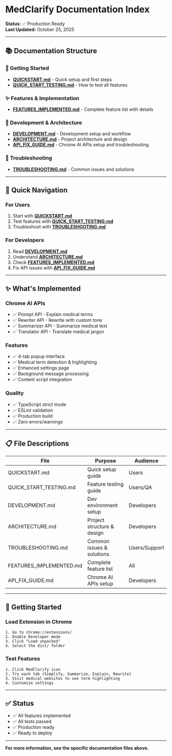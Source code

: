 # MedClarify Documentation Index

**Status:** ✅ Production Ready  
**Last Updated:** October 25, 2025

---

## 📚 Documentation Structure

### 🚀 Getting Started
- **[QUICKSTART.md](QUICKSTART.md)** - Quick setup and first steps
- **[QUICK_START_TESTING.md](QUICK_START_TESTING.md)** - How to test all features

### ✨ Features & Implementation
- **[FEATURES_IMPLEMENTED.md](FEATURES_IMPLEMENTED.md)** - Complete feature list with details

### 🔧 Development & Architecture
- **[DEVELOPMENT.md](DEVELOPMENT.md)** - Development setup and workflow
- **[ARCHITECTURE.md](ARCHITECTURE.md)** - Project architecture and design
- **[API_FIX_GUIDE.md](API_FIX_GUIDE.md)** - Chrome AI APIs setup and troubleshooting

### 🐛 Troubleshooting
- **[TROUBLESHOOTING.md](TROUBLESHOOTING.md)** - Common issues and solutions

---

## 🎯 Quick Navigation

### For Users
1. Start with **[QUICKSTART.md](QUICKSTART.md)**
2. Test features with **[QUICK_START_TESTING.md](QUICK_START_TESTING.md)**
3. Troubleshoot with **[TROUBLESHOOTING.md](TROUBLESHOOTING.md)**

### For Developers
1. Read **[DEVELOPMENT.md](DEVELOPMENT.md)**
2. Understand **[ARCHITECTURE.md](ARCHITECTURE.md)**
3. Check **[FEATURES_IMPLEMENTED.md](FEATURES_IMPLEMENTED.md)**
4. Fix API issues with **[API_FIX_GUIDE.md](API_FIX_GUIDE.md)**

---

## ✨ What's Implemented

### Chrome AI APIs
- ✅ Prompt API - Explain medical terms
- ✅ Rewriter API - Rewrite with custom tone
- ✅ Summarizer API - Summarize medical text
- ✅ Translator API - Translate medical jargon

### Features
- ✅ 4-tab popup interface
- ✅ Medical term detection & highlighting
- ✅ Enhanced settings page
- ✅ Background message processing
- ✅ Content script integration

### Quality
- ✅ TypeScript strict mode
- ✅ ESLint validation
- ✅ Production build
- ✅ Zero errors/warnings

---

## 📋 File Descriptions

| File | Purpose | Audience |
|------|---------|----------|
| QUICKSTART.md | Quick setup guide | Users |
| QUICK_START_TESTING.md | Feature testing guide | Users/QA |
| DEVELOPMENT.md | Dev environment setup | Developers |
| ARCHITECTURE.md | Project structure & design | Developers |
| TROUBLESHOOTING.md | Common issues & solutions | Users/Support |
| FEATURES_IMPLEMENTED.md | Complete feature list | All |
| API_FIX_GUIDE.md | Chrome AI APIs setup | Developers |

---

## 🚀 Getting Started

### Load Extension in Chrome
```
1. Go to chrome://extensions/
2. Enable Developer mode
3. Click "Load unpacked"
4. Select the dist/ folder
```

### Test Features
```
1. Click MedClarify icon
2. Try each tab (Simplify, Summarize, Explain, Rewrite)
3. Visit medical websites to see term highlighting
4. Customize settings
```

---

## ✅ Status

- ✅ All features implemented
- ✅ All tests passed
- ✅ Production ready
- ✅ Ready to deploy

---

**For more information, see the specific documentation files above.**

